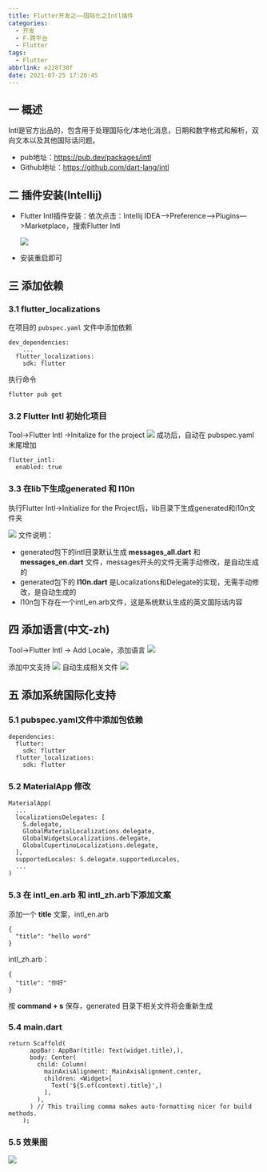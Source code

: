 ```yaml
---
title: Flutter开发之——国际化之Intl插件
categories:
  - 开发
  - F-跨平台
  - Flutter
tags:
  - Flutter
abbrlink: e228f30f
date: 2021-07-25 17:20:45
---
```

## 一 概述

Intl是官方出品的，包含用于处理国际化/本地化消息，日期和数字格式和解析，双向文本以及其他国际话问题。

* pub地址：https://pub.dev/packages/intl
* Github地址：https://github.com/dart-lang/intl

<!--more-->

## 二 插件安装(Intellij)

* Flutter Intl插件安装：依次点击：Intellij IDEA—>Preference—>Plugins—>Marketplace，搜索Flutter Intl

  ![][1]
* 安装重启即可

## 三 添加依赖

### 3.1 flutter_localizations

在项目的 `pubspec.yaml` 文件中添加依赖

```
dev_dependencies:
	...
  flutter_localizations:
    sdk: flutter
```

执行命令

```
flutter pub get
```

### 3.2 Flutter Intl 初始化项目

Tool->Flutter Intl ->Initalize for the project
![][2]
成功后，自动在 pubspec.yaml末尾增加

```
flutter_intl:
  enabled: true
```

### 3.3 在lib下生成generated 和 l10n

执行Flutter Intl->Initialize for the Project后，lib目录下生成generated和i10n文件夹

![][3]
文件说明：

* generated包下的intl目录默认生成 **messages_all.dart** 和 **messages_en.dart** 文件，messages开头的文件无需手动修改，是自动生成的
* generated包下的 **I10n.dart** 是Localizations和Delegate的实现，无需手动修改，是自动生成的
* l10n包下存在一个intl_en.arb文件，这是系统默认生成的英文国际话内容

## 四 添加语言(中文-zh)

Tool->Flutter Intl -> Add Locale，添加语言
![][4]

添加中文支持
![][5]
自动生成相关文件
![][6]
## 五 添加系统国际化支持

### 5.1 pubspec.yaml文件中添加包依赖

```
dependencies:
  flutter:
    sdk: flutter
  flutter_localizations:
    sdk: flutter
```

### 5.2 MaterialApp 修改

```
MaterialApp(
  ...
  localizationsDelegates: [
    S.delegate,
    GlobalMaterialLocalizations.delegate,
    GlobalWidgetsLocalizations.delegate,
    GlobalCupertinoLocalizations.delegate,
  ],
  supportedLocales: S.delegate.supportedLocales,
  ...
)
```

### 5.3 在 intl_en.arb 和 intl_zh.arb下添加文案

添加一个 **title** 文案，intl_en.arb

```
{
  "title": "hello word"
}
```

intl_zh.arb：

```
{
  "title": "你好"
}
```

按 **command + s** 保存，generated 目录下相关文件将会重新生成

### 5.4 main.dart

```
return Scaffold(
      appBar: AppBar(title: Text(widget.title),),
      body: Center(
        child: Column(
          mainAxisAlignment: MainAxisAlignment.center,
          children: <Widget>[
            Text('${S.of(context).title}',)
          ],
        ),
      ) // This trailing comma makes auto-formatting nicer for build methods.
    );
```

### 5.5 效果图
![][7]



[1]:https://cdn.jsdelivr.net/gh/PGzxc/CDN/blog-flutter/flutter-intl-intellij-plugin-install.png
[2]:https://cdn.jsdelivr.net/gh/PGzxc/CDN/blog-flutter/flutter-intl-tools-init-project.png
[3]:https://cdn.jsdelivr.net/gh/PGzxc/CDN/blog-flutter/flutter-intl-libs-i10n.png
[4]:https://cdn.jsdelivr.net/gh/PGzxc/CDN/blog-flutter/flutter-intl-tools-add-local.png
[5]:https://cdn.jsdelivr.net/gh/PGzxc/CDN/blog-flutter/flutter-intl-tools-add-local-zh.png
[6]:https://cdn.jsdelivr.net/gh/PGzxc/CDN/blog-flutter/flutter-intl-local-zh-files-auto.png
[7]:https://cdn.jsdelivr.net/gh/PGzxc/CDN/blog-flutter/flutter-intl-result.gif

